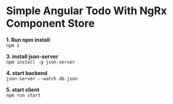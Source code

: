 # Simple Angular Todo With NgRx Component Store

**1. Run npm install** <br> `npm i`

**3. install json-server** <br> `npm install -g json-server`

**4. start backend** <br> `json-server --watch db.json`

**5. start client** <br> `npm run start`

